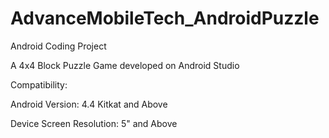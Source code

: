 # AdvanceMobileTech_AndroidPuzzle


Android Coding Project

A 4x4 Block Puzzle Game developed on Android Studio

Compatibility:

Android Version: 4.4 Kitkat and Above 

Device Screen Resolution: 5" and Above
